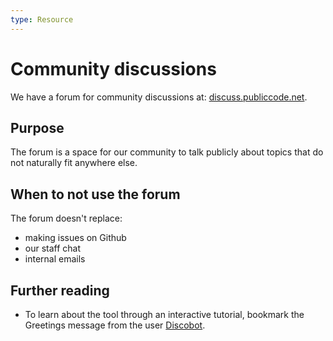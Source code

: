 ```yaml
---
type: Resource
---
```


# Community discussions

We have a forum for community discussions at: [discuss.publiccode.net](https://discuss.publiccode.net).

## Purpose

The forum is a space for our community to talk publicly about topics that do not naturally fit anywhere else.

## When to not use the forum

The forum doesn't replace:

- making issues on Github
- our staff chat
- internal emails

## Further reading

- To learn about the tool through an interactive tutorial, bookmark the Greetings message from the user [Discobot](https://discuss.publiccode.net/u/discobot/summary).
